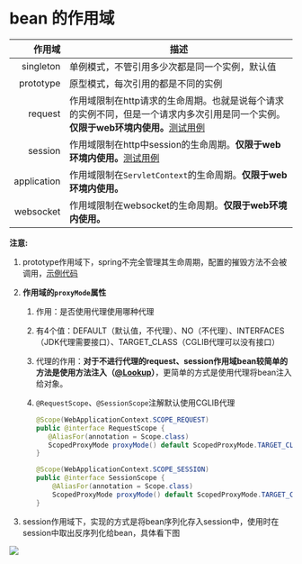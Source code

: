 # bean 的作用域

|      作用域 | 描述                                                         |
| ----------: | ------------------------------------------------------------ |
|   singleton | 单例模式，不管引用多少次都是同一个实例，默认值               |
|   prototype | 原型模式，每次引用的都是不同的实例                           |
|     request | 作用域限制在http请求的生命周期。也就是说每个请求的实例不同，但是一个请求内多次引用是同一个实例。**仅限于web环境内使用。**[测试用例](./spring-framework-demo/IOC-Bean-scope-web-annotation/src/test/java/top/ersut/spring/ioc/BeanScopeRequestTest.java) |
|     session | 作用域限制在http中session的生命周期。**仅限于web环境内使用。**[测试用例](./spring-framework-demo/IOC-Bean-scope-web-annotation/src/test/java/top/ersut/spring/ioc/BeanScopeSessionTest.java) |
| application | 作用域限制在`ServletContext`的生命周期。**仅限于web环境内使用。** |
|   websocket | 作用域限制在websocket的生命周期。**仅限于web环境内使用。**   |

  **注意:**

1. prototype作用域下，spring不完全管理其生命周期，配置的摧毁方法不会被调用，[示例代码](./spring-framework-demo/IOC-Bean-scope-annotation/src/test/java/top/ersut/spring/ioc/BeanScopePrototypeTest.java)

2. **作用域的`proxyMode`属性**

	1. 作用：是否使用代理使用哪种代理

	2. 有4个值：DEFAULT（默认值，不代理）、NO（不代理）、INTERFACES（JDK代理需要接口）、TARGET_CLASS（CGLIB代理可以没有接口）

	3. 代理的作用：**对于不进行代理的request、session作用域bean较简单的方法是使用方法注入（[@Lookup](./IOC-@Lookup.md)）**，更简单的方式是使用代理将bean注入给对象。

	4. `@RequestScope`、`@SessionScope`注解默认使用CGLIB代理

		```java
		@Scope(WebApplicationContext.SCOPE_REQUEST)
		public @interface RequestScope {
		   @AliasFor(annotation = Scope.class)
		   ScopedProxyMode proxyMode() default ScopedProxyMode.TARGET_CLASS;
		}
		
		@Scope(WebApplicationContext.SCOPE_SESSION)
		public @interface SessionScope {
			@AliasFor(annotation = Scope.class)
			ScopedProxyMode proxyMode() default ScopedProxyMode.TARGET_CLASS;
		}
		```

3. session作用域下，实现的方式是将bean序列化存入session中，使用时在session中取出反序列化给bean，具体看下图

  ![](D:/my/wiki-java/spring/images/ioc-scope-session.png)



